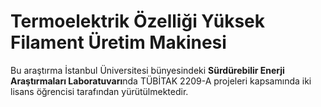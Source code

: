 # Termoelektrik Özelliği Yüksek Filament Üretim Makinesi

Bu araştırma İstanbul Üniversitesi bünyesindeki **Sürdürebilir Enerji Araştırmaları Laboratuvarı**nda TÜBİTAK 2209-A projeleri kapsamında iki lisans öğrencisi tarafından yürütülmektedir.

